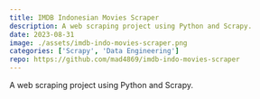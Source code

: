 ```yaml
---
title: IMDB Indonesian Movies Scraper
description: A web scraping project using Python and Scrapy.
date: 2023-08-31
image: ./assets/imdb-indo-movies-scraper.png
categories: ['Scrapy', 'Data Engineering']
repo: https://github.com/mad4869/imdb-indo-movies-scraper
---
```


A web scraping project using Python and Scrapy.
